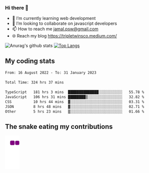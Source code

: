 ### Hi there 👋

<!--
**padepokanpenguin/padepokanpenguin** is a ✨ _special_ ✨ repository because its `README.md` (this file) appears on your GitHub profile.
-->

- 🌱 I’m currently learning  web development
- 👯 I’m looking to collaborate on javascript developers
- 📫 How to reach me jamal.psw@gmail.com
- 🌐 Reach my blog https://tripletwinsco.medium.com/

![Anurag's github stats](https://github-readme-stats.vercel.app/api?username=padepokanpenguin&count_private=true&disable_animations=false&show_icons=true&theme=default)
[![Top Langs](https://github-readme-stats.vercel.app/api/top-langs/?username=padepokanpenguin&theme=default&layout=compact)](https://github.com/padepokanpenguin)

## My coding stats

<!--START_SECTION:waka-->

```text
From: 16 August 2022 - To: 31 January 2023

Total Time: 324 hrs 37 mins

TypeScript   181 hrs 3 mins  ██████████████░░░░░░░░░░░   55.78 %
JavaScript   106 hrs 31 mins ████████▒░░░░░░░░░░░░░░░░   32.82 %
CSS          10 hrs 44 mins  ▓░░░░░░░░░░░░░░░░░░░░░░░░   03.31 %
JSON         8 hrs 48 mins   ▓░░░░░░░░░░░░░░░░░░░░░░░░   02.71 %
Other        5 hrs 23 mins   ▒░░░░░░░░░░░░░░░░░░░░░░░░   01.66 %
```

<!--END_SECTION:waka-->


## The snake eating my contributions
![snake gif](https://github.com/padepokanpenguin/padepokanpenguin/blob/output/github-contribution-grid-snake.gif)
